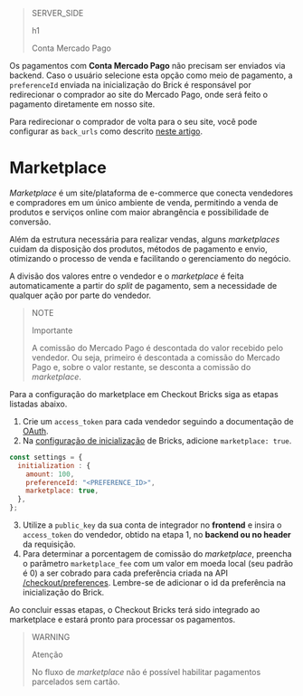 > SERVER_SIDE
>
> h1
>
> Conta Mercado Pago

Os pagamentos com **Conta Mercado Pago** não precisam ser enviados via backend. Caso o usuário selecione esta opção como meio de pagamento, a `preferenceId` enviada na inicialização do Brick é responsável por redirecionar o comprador ao site do Mercado Pago, onde será feito o pagamento diretamente em nosso site. 

Para redirecionar o comprador de volta para o seu site, você pode configurar as `back_urls` como descrito [neste artigo](/developers/pt/docs/checkout-bricks/payment-brick/advanced-features/preferences#bookmark_redirecione_o_comprador_para_o_seu_site).

# Marketplace

_Marketplace_ é um site/plataforma de e-commerce que conecta vendedores e compradores em um único ambiente de venda, permitindo a venda de produtos e serviços online com maior abrangência e possibilidade de conversão.

Além da estrutura necessária para realizar vendas, alguns _marketplaces_ cuidam da disposição dos produtos, métodos de pagamento e envio, otimizando o processo de venda e facilitando o gerenciamento do negócio.

A divisão dos valores entre o vendedor e o _marketplace_ é feita automaticamente a partir do _split_ de pagamento, sem a necessidade de qualquer ação por parte do vendedor.

> NOTE
>
> Importante
>
> A comissão do Mercado Pago é descontada do valor recebido pelo vendedor. Ou seja, primeiro é descontada a comissão do Mercado Pago e, sobre o valor restante, se desconta a comissão do _marketplace_.

Para a configuração do marketplace em Checkout Bricks siga as etapas listadas abaixo.

1. Crie um `access_token` para cada vendedor seguindo a documentação de [OAuth](/developers/pt/docs/checkout-bricks/additional-content/security/oauth/creation).
2. Na [configuração de inicialização](/developers/pt/docs/checkout-bricks/common-initialization) de Bricks, adicione `marketplace: true`.

```javascript
const settings = {
  initialization : {
    amount: 100,
    preferenceId: "<PREFERENCE_ID>",
    marketplace: true,
  },
};
```

3. Utilize a `public_key` da sua conta de integrador no **frontend** e insira o `access_token` do vendedor, obtido na etapa 1, no **backend ou no header** da requisição.
4. Para determinar a porcentagem de comissão do _marketplace_, preencha o parâmetro `marketplace_fee` com um valor em moeda local (seu padrão é 0) a ser cobrado para cada preferência criada na API [/checkout/preferences](/developers/pt/reference/preferences/_checkout_preferences/post). Lembre-se de adicionar o id da preferência na inicialização do Brick.

Ao concluir essas etapas, o Checkout Bricks terá sido integrado ao marketplace e estará pronto para processar os pagamentos.

> WARNING
>
> Atenção
>
> No fluxo de _marketplace_ não é possível habilitar pagamentos parcelados sem cartão.